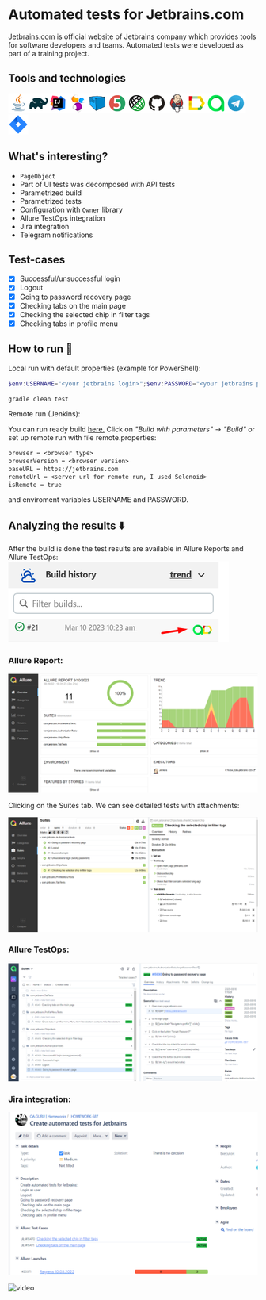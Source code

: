 # Automated tests for Jetbrains.com
[Jetbrains.com](https://www.jetbrains.com/) is official website of Jetbrains company which provides tools for software developers and teams. Automated tests were developed as part of a training project.  


## Tools and technologies

![This is an image](icons/Java.png)![This is an image](icons/Gradle.png)![This is an image](icons/Intelij_IDEA.png)![This is an image](icons/Selenide.png)![This is an image](icons/Selenoid.png)![This is an image](icons/JUnit5.png)![This is an image](icons/Rest-Assured.png)![This is an image](icons/Github.png)![This is an image](icons/Jenkins.png)![This is an image](icons/Allure_Report.png)![This is an image](icons/AllureTestOps.png)![This is an image](icons/Telegram.png)![This is an image](icons/Jira.png)

## What's interesting?
* ```PageObject```
* Part of UI tests was decomposed with API tests
* Parametrized build
* Parametrized tests
* Configuration with ```Owner``` library
* Allure TestOps integration
* Jira integration
* Telegram notifications

## Test-cases
- [x] Successful/unsuccessful login
- [x] Logout
- [x] Going to password recovery page
- [x] Checking tabs on the main page
- [x] Checking the selected chip in filter tags
- [x] Checking tabs in profile menu

## How to run :runner:
Local run with default properties (example for PowerShell):

```powershell
$env:USERNAME="<your jetbrains login>";$env:PASSWORD="<your jetbrains password>"
```

```gradle clean test```

Remote run (Jenkins):

You can run ready build [here.](https://jenkins.autotests.cloud/job/C16-sw_tata-jetbrains/) Click on _"Build with parameters" -> "Build"_
or set up remote run with file remote.properties:

```browserSize = <browser window size>
browser = <browser type>
browserVersion = <browser version>
baseURL = https://jetbrains.com
remoteUrl = <server url for remote run, I used Selenoid>
isRemote = true
```
and enviroment variables USERNAME and PASSWORD.

## Analyzing the results :arrow_down:
After the build is done the test results are available in Allure Reports and Allure TestOps:
![This is an image](media/jenkins1.png)

### Allure Report:

![This is an image](media/allurereport.png)

Clicking on the Suites tab. We can see detailed tests with attachments:

![This is an image](media/allurereport2.png)

### Allure TestOps:

![This is an image](media/testops.png)

### Jira integration:
![This is an image](media/jira.png)                                                                       

![video]()
